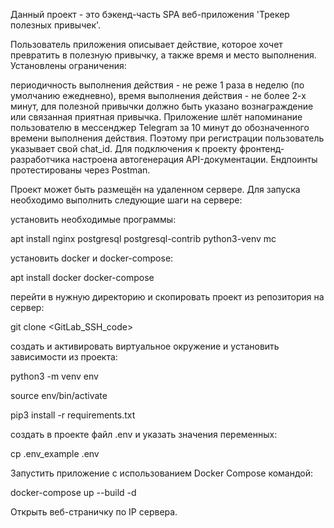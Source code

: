 Данный проект - это бэкенд-часть SPA веб-приложения 'Трекер полезных привычек'.

Пользователь приложения описывает действие, которое хочет превратить в полезную привычку, а также время и место выполнения. Установлены ограничения:

периодичность выполнения действия - не реже 1 раза в неделю (по умолчанию ежедневно),
время выполнения действия - не более 2-х минут,
для полезной привычки должно быть указано вознаграждение или связанная приятная привычка. Приложение шлёт напоминание пользователю в мессенджер Telegram за 10 минут до обозначенного времени выполнения действия. Поэтому при регистрации пользователь указывает свой chat_id.
Для подключения к проекту фронтенд-разработчика настроена автогенерация API-документации. Ендпоинты протестированы через Postman.

Проект может быть размещён на удаленном сервере. Для запуска необходимо выполнить следующие шаги на сервере:

установить необходимые программы:

apt install nginx postgresql postgresql-contrib python3-venv mc

установить docker и docker-compose:

apt install docker docker-compose

перейти в нужную директорию и скопировать проект из репозитория на сервер:

git clone <GitLab_SSH_code>

создать и активировать виртуальное окружение и установить зависимости из проекта:

python3 -m venv env

source env/bin/activate

pip3 install -r requirements.txt

создать в проекте файл .env и указать значения переменных:

cp .env_example .env

Запустить приложение с использованием Docker Compose командой:

docker-compose up --build -d

Открыть веб-страничку по IP сервера.